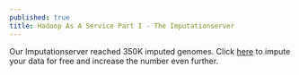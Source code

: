 ```yaml
---
published: true
title: Hadoop As A Service Part I - The Imputationserver
---
```


Our Imputationserver reached 350K imputed genomes. Click [here](https://imputationserver.sph.umich.edu/start.html) to impute your data for free and increase the number even further.
